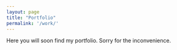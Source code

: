```yaml
---
layout: page
title: "Portfolio"
permalink: '/work/'
---
```

<p class="note">Here you will soon find my portfolio. Sorry for the inconvenience.</p>
